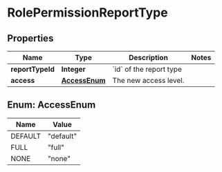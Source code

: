 

# RolePermissionReportType

## Properties

Name | Type | Description | Notes
------------ | ------------- | ------------- | -------------
**reportTypeId** | **Integer** | &#x60;id&#x60; of the report type | 
**access** | [**AccessEnum**](#AccessEnum) | The new access level. | 



## Enum: AccessEnum

Name | Value
---- | -----
DEFAULT | &quot;default&quot;
FULL | &quot;full&quot;
NONE | &quot;none&quot;



